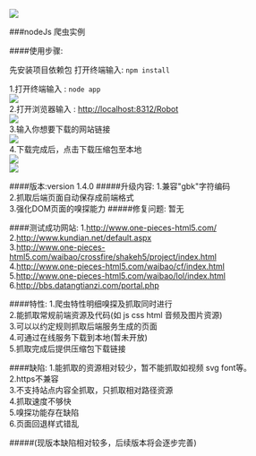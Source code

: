 ![](http://cdnweb.b5m.com/web/cmsphp/article/201506/5baab4b432ec7c1f2b6cdfc32b1563a1.jpg?v1)

###nodeJs 爬虫实例

####使用步骤:

先安装项目依赖包 打开终端输入: `npm install`

1.打开终端输入 : `node app` <br/>
![](http://www.one-pieces-html5.com/sources/node/robot/version1.4.0/server.jpg?v1)<br/>
2.打开浏览器输入 : [http://localhost:8312/Robot](http://localhost:8312/Robot)<br/>
![](http://www.one-pieces-html5.com/sources/node/robot/version1.4.0/index.jpg?v1)<br/>
3.输入你想要下载的网站链接<br/>
![](http://www.one-pieces-html5.com/sources/node/robot/version1.4.0/loading.jpg?v1)<br/>
4.下载完成后，点击下载压缩包至本地<br/>
![](http://www.one-pieces-html5.com/sources/node/robot/version1.4.0/download.jpg?v1)<br/>
![](http://www.one-pieces-html5.com/sources/node/robot/version1.4.0/end.jpg?v1)<br/>

####版本:version 1.4.0
#####升级内容:
1.兼容"gbk"字符编码<br/>
2.抓取后端页面自动保存成前端格式<br/>
3.强化DOM页面的嗅探能力
#####修复问题:
暂无

####测试成功网站:
1.http://www.one-pieces-html5.com/<br/>
2.http://www.kundian.net/default.aspx<br/>
3.http://www.one-pieces-html5.com/waibao/crossfire/shakeh5/project/index.html<br/>
4.http://www.one-pieces-html5.com/waibao/cf/index.html<br/>
5.http://www.one-pieces-html5.com/waibao/lol/index.html<br/>
6.http://bbs.datangtianzi.com/portal.php<br/>

####特性:
1.爬虫特性明细嗅探及抓取同时进行<br/>
2.能抓取常规前端资源及代码(如 js css html 音频及图片资源)<br/>
3.可以以约定规则抓取后端服务生成的页面<br/>
4.可通过在线服务下载到本地(暂未开放)<br/>
5.抓取完成后提供压缩包下载链接<br/>

####缺陷:
1.能抓取的资源相对较少，暂不能抓取如视频 svg font等。<br/>
2.https不兼容<br/>
3.不支持站点内容全抓取，只抓取相对路径资源<br/>
4.抓取速度不够快<br/>
5.嗅探功能存在缺陷<br/>
6.页面回退样式错乱<br/>

#####(现版本缺陷相对较多，后续版本将会逐步完善)
